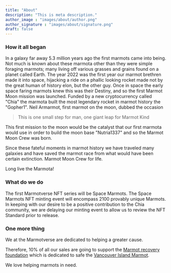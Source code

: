```yaml
---
title: "About"
description: "This is meta description."
author_image : "images/about/author.png"
author_signature : "images/about/signature.png"
draft: false
---
```

### How it all began
In a galaxy far away 5.3 million years ago the first marmots came into being. Not much is known about these marmota other than they were simple foraging marmots; many living off various grasses and grains found on a planet called Earth. The year 2022 was the first year our marmot brethren made it into space, hijacking a ride on a phallic looking rocket made not by the great human of history elon, but the other guy. Once in space the early space faring marmots knew this was their Destiny, and so the first Marmot Moon mission was launched. Funded by a new cryptocurrency called "Chia" the marmota built the most legendary rocket in marmot history the "Gopher1". Neil Armarmot, first marmot on the moon, dubbed the occasion

> This is one small step for man, one giant leap for Marmot Kind


This first mission to the moon would be the catalyst that our first marmota would use in order to build the moon base "Nutria1337" and so the Marmot Moon Crew was born.

Since these fateful moments in marmot history we have traveled many galaxies and have saved the marmot race from what would have been certain extinction. Marmot Moon Crew for life.

Long live the Marmota!


### What do we do
The first Marmotverse NFT series will be Space Marmots. The Space Marmots NFT minting event will encompass 2100 provably unique Marmots. In keeping with our desire to be a positive contribution to the Chia community, we are delaying our minting event to allow us to review the NFT Standard prior to release.
### One more thing

We at the Marmotverse are dedicated to helping a greater cause.

Therefore, 10% of all our sales are going to support the  [Marmot recovery foundation](https://marmots.org) which is dedicated to safe the [Vancouver Island Marmot](https://marmots.org/about-marmots/animal-profile/).

We love helping marmots in need.